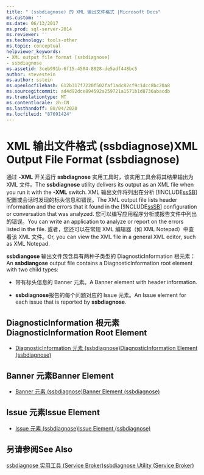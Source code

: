 ```yaml
---
title: " (ssbdiagnose) 的 XML 输出文件格式 |Microsoft Docs"
ms.custom: ''
ms.date: 06/13/2017
ms.prod: sql-server-2014
ms.reviewer: ''
ms.technology: tools-other
ms.topic: conceptual
helpviewer_keywords:
- XML output file format [ssbdiagnose]
- ssbdiagnose
ms.assetid: 3ceb991b-6f15-4504-8828-de5adf448bc5
author: stevestein
ms.author: sstein
ms.openlocfilehash: 612b317f7220f502faf1adc82cf9c1dcc8bc20a8
ms.sourcegitcommit: ad4d92dce894592a259721a1571b1d8736abacdb
ms.translationtype: MT
ms.contentlocale: zh-CN
ms.lasthandoff: 08/04/2020
ms.locfileid: "87691424"
---
```

# <a name="xml-output-file-format-ssbdiagnose"></a><span data-ttu-id="b2360-102">XML 输出文件格式 (ssbdiagnose)</span><span class="sxs-lookup"><span data-stu-id="b2360-102">XML Output File Format (ssbdiagnose)</span></span>
  <span data-ttu-id="b2360-103">通过 **-XML** 开关运行 **ssbdiagnose** 实用工具时，该实用工具会将其结果输出为 XML 文件。</span><span class="sxs-lookup"><span data-stu-id="b2360-103">The **ssbdiagnose** utility delivers its output as an XML file when you run it with the **-XML** switch.</span></span> <span data-ttu-id="b2360-104">XML 输出文件将列出在分析 [!INCLUDE[ssSB](../../includes/sssb-md.md)] 配置或会话时发现的标头信息和错误。</span><span class="sxs-lookup"><span data-stu-id="b2360-104">The XML output file lists header information and the errors that it found in the [!INCLUDE[ssSB](../../includes/sssb-md.md)] configuration or conversation that was analyzed.</span></span> <span data-ttu-id="b2360-105">您可以编写应用程序分析或报告文件中列出的错误。</span><span class="sxs-lookup"><span data-stu-id="b2360-105">You can write an application to analyze or report on the errors listed in the file.</span></span> <span data-ttu-id="b2360-106">或者，您还可以在常规 XML 编辑器（如 XML Notepad）中查看该 XML 文件。</span><span class="sxs-lookup"><span data-stu-id="b2360-106">Or, you can view the XML file in a general XML editor, such as XML Notepad.</span></span>  
  
 <span data-ttu-id="b2360-107">**ssbdiangose** 输出文件包含具有两种子类型的 DiagnosticInformation 根元素：</span><span class="sxs-lookup"><span data-stu-id="b2360-107">An **ssbdiangose** output file contains a DiagnosticInformation root element with two child types:</span></span>  
  
-   <span data-ttu-id="b2360-108">带有标头信息的 Banner 元素。</span><span class="sxs-lookup"><span data-stu-id="b2360-108">A Banner element with header information.</span></span>  
  
-   <span data-ttu-id="b2360-109">**ssbdiagnose**报告的每个问题对应的 Issue 元素。</span><span class="sxs-lookup"><span data-stu-id="b2360-109">An Issue element for each issue that is reported by **ssbdiagnose**.</span></span>  
  
## <a name="diagnosticinformation-root-element"></a><span data-ttu-id="b2360-110">DiagnosticInformation 根元素</span><span class="sxs-lookup"><span data-stu-id="b2360-110">DiagnosticInformation Root Element</span></span>  
  
-   [<span data-ttu-id="b2360-111">DiagnosticInformation 元素 (ssbdiagnose)</span><span class="sxs-lookup"><span data-stu-id="b2360-111">DiagnosticInformation Element &#40;ssbdiagnose&#41;</span></span>](diagnosticinformation-element-ssbdiagnose.md)  
  
## <a name="banner-element"></a><span data-ttu-id="b2360-112">Banner 元素</span><span class="sxs-lookup"><span data-stu-id="b2360-112">Banner Element</span></span>  
  
-   [<span data-ttu-id="b2360-113">Banner 元素 (ssbdiagnose)</span><span class="sxs-lookup"><span data-stu-id="b2360-113">Banner Element &#40;ssbdiagnose&#41;</span></span>](banner-element-ssbdiagnose.md)  
  
## <a name="issue-element"></a><span data-ttu-id="b2360-114">Issue 元素</span><span class="sxs-lookup"><span data-stu-id="b2360-114">Issue Element</span></span>  
  
-   [<span data-ttu-id="b2360-115">Issue 元素 (ssbdiagnose)</span><span class="sxs-lookup"><span data-stu-id="b2360-115">Issue Element &#40;ssbdiagnose&#41;</span></span>](issue-element-ssbdiagnose.md)  
  
## <a name="see-also"></a><span data-ttu-id="b2360-116">另请参阅</span><span class="sxs-lookup"><span data-stu-id="b2360-116">See Also</span></span>  
 [<span data-ttu-id="b2360-117">ssbdiagnose 实用工具 (Service Broker)</span><span class="sxs-lookup"><span data-stu-id="b2360-117">ssbdiagnose Utility &#40;Service Broker&#41;</span></span>](ssbdiagnose-utility-service-broker.md)  
  
  
